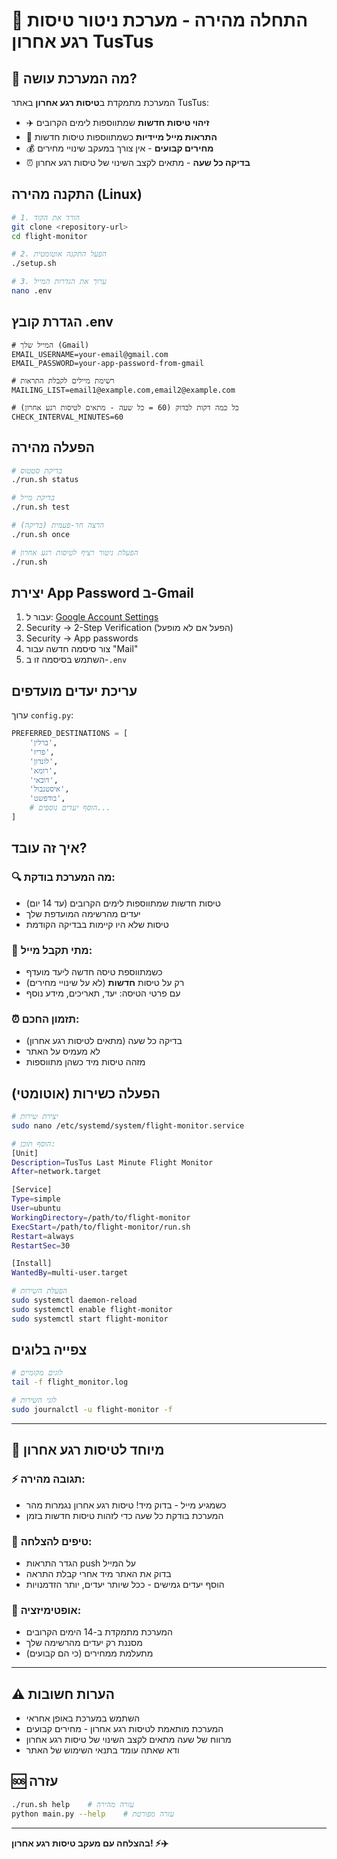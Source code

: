 # 🚀 התחלה מהירה - מערכת ניטור טיסות רגע אחרון TusTus

## 🎯 מה המערכת עושה?

המערכת מתמקדת ב**טיסות רגע אחרון** באתר TusTus:
- ✈️ **זיהוי טיסות חדשות** שמתווספות לימים הקרובים
- 📧 **התראות מייל מיידיות** כשמתווספות טיסות חדשות  
- 💰 **מחירים קבועים** - אין צורך במעקב שינויי מחירים
- ⏰ **בדיקה כל שעה** - מתאים לקצב השינוי של טיסות רגע אחרון

## התקנה מהירה (Linux)

```bash
# 1. הורד את הקוד
git clone <repository-url>
cd flight-monitor

# 2. הפעל התקנה אוטומטית
./setup.sh

# 3. ערוך את הגדרות המייל
nano .env
```

## הגדרת קובץ .env

```env
# המייל שלך (Gmail)
EMAIL_USERNAME=your-email@gmail.com
EMAIL_PASSWORD=your-app-password-from-gmail

# רשימת מיילים לקבלת התראות
MAILING_LIST=email1@example.com,email2@example.com

# כל כמה דקות לבדוק (60 = כל שעה - מתאים לטיסות רגע אחרון)
CHECK_INTERVAL_MINUTES=60
```

## הפעלה מהירה

```bash
# בדיקת סטטוס
./run.sh status

# בדיקת מייל
./run.sh test

# הרצה חד-פעמית (בדיקה)
./run.sh once

# הפעלת ניטור רציף לטיסות רגע אחרון
./run.sh
```

## יצירת App Password ב-Gmail

1. עבור ל: [Google Account Settings](https://myaccount.google.com)
2. Security → 2-Step Verification (הפעל אם לא מופעל)
3. Security → App passwords
4. צור סיסמה חדשה עבור "Mail"
5. השתמש בסיסמה זו ב-`.env`

## עריכת יעדים מועדפים

ערוך `config.py`:

```python
PREFERRED_DESTINATIONS = [
    'ברלין',
    'פריז', 
    'לונדון',
    'רומא',
    'דובאי',
    'איסטנבול',
    'בודפשט',
    # הוסף יעדים נוספים...
]
```

## איך זה עובד?

### 🔍 **מה המערכת בודקת:**
- טיסות חדשות שמתווספות לימים הקרובים (עד 14 יום)
- יעדים מהרשימה המועדפת שלך
- טיסות שלא היו קיימות בבדיקה הקודמת

### 📧 **מתי תקבל מייל:**
- כשמתווספת טיסה חדשה ליעד מועדף
- רק על טיסות **חדשות** (לא על שינויי מחירים)
- עם פרטי הטיסה: יעד, תאריכים, מידע נוסף

### ⏰ **תזמון החכם:**
- בדיקה כל שעה (מתאים לטיסות רגע אחרון)
- לא מעמיס על האתר
- מזהה טיסות מיד כשהן מתווספות

## הפעלה כשירות (אוטומטי)

```bash
# יצירת שירות
sudo nano /etc/systemd/system/flight-monitor.service

# הוסף תוכן:
[Unit]
Description=TusTus Last Minute Flight Monitor
After=network.target

[Service]
Type=simple
User=ubuntu
WorkingDirectory=/path/to/flight-monitor
ExecStart=/path/to/flight-monitor/run.sh
Restart=always
RestartSec=30

[Install]
WantedBy=multi-user.target

# הפעלת השירות
sudo systemctl daemon-reload
sudo systemctl enable flight-monitor
sudo systemctl start flight-monitor
```

## צפייה בלוגים

```bash
# לוגים מקומיים
tail -f flight_monitor.log

# לוגי השירות
sudo journalctl -u flight-monitor -f
```

---

## 🎯 מיוחד לטיסות רגע אחרון

### ⚡ **תגובה מהירה:**
- כשמגיע מייל - בדוק מיד! טיסות רגע אחרון נגמרות מהר
- המערכת בודקת כל שעה כדי לזהות טיסות חדשות בזמן

### 📱 **טיפים להצלחה:**
- הגדר התראות push על המייל
- בדוק את האתר מיד אחרי קבלת התראה
- הוסף יעדים גמישים - ככל שיותר יעדים, יותר הזדמנויות

### 🎯 **אופטימיזציה:**
- המערכת מתמקדת ב-14 הימים הקרובים
- מסננת רק יעדים מהרשימה שלך
- מתעלמת ממחירים (כי הם קבועים)

---

## ⚠️ הערות חשובות

- השתמש במערכת באופן אחראי
- המערכת מותאמת לטיסות רגע אחרון - מחירים קבועים
- מרווח של שעה מתאים לקצב השינוי של טיסות רגע אחרון
- ודא שאתה עומד בתנאי השימוש של האתר

## 🆘 עזרה

```bash
./run.sh help    # עזרה מהירה
python main.py --help    # עזרה מפורטת
```

---

**בהצלחה עם מעקב טיסות רגע אחרון! ⚡✈️**
